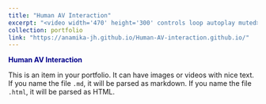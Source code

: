 ```yaml
---
title: "Human AV Interaction"
excerpt: "<video width='470' height='300' controls loop autoplay muted><source src='/images/AV1.mp4' type='video/mp4'>Your browser does not support the video tag.</video>"
collection: portfolio
link: "https://anamika-jh.github.io/Human-AV-interaction.github.io/"
---
```


<a href="https://anamika-jh.github.io/Human-AV-interaction.github.io/" target="_blank" style="color: #00008B; font-weight: bold; text-decoration: none;">Human AV Interaction</a>

This is an item in your portfolio. It can have images or videos with nice text. If you name the file `.md`, it will be parsed as markdown. If you name the file `.html`, it will be parsed as HTML.
